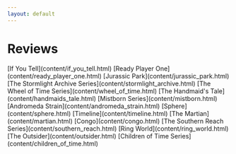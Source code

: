 ```yaml
---
layout: default
---
```

<div class="jumbotron shadow large text-white bg-primary mb-3 container text-center" markdown="1">
<h1>Reviews</h1>
[<span markdown="1" class="text-white">If You Tell</span>](content/if_you_tell.html)  
[<span markdown="1" class="text-white">Ready Player One</span>](content/ready_player_one.html)  
[<span markdown="1" class="text-white">Jurassic Park</span>](content/jurassic_park.html)  
[<span markdown="1" class="text-white">The Stormlight Archive Series</span>](content/stormlight_archive.html)  
[<span markdown="1" class="text-white">The Wheel of Time Series</span>](content/wheel_of_time.html)  
[<span markdown="1" class="text-white">The Handmaid's Tale</span>](content/handmaids_tale.html)  
[<span markdown="1" class="text-white">Mistborn Series</span>](content/mistborn.html)  
[<span markdown="1" class="text-white">Andromeda Strain</span>](content/andromeda_strain.html)  
[<span markdown="1" class="text-white">Sphere</span>](content/sphere.html)  
[<span markdown="1" class="text-white">Timeline</span>](content/timeline.html)  
[<span markdown="1" class="text-white">The Martian</span>](content/martian.html)  
[<span markdown="1" class="text-white">Congo</span>](content/congo.html)  
[<span markdown="1" class="text-white">The Southern Reach Series</span>](content/southern_reach.html)  
[<span markdown="1" class="text-white">Ring World</span>](content/ring_world.html)  
[<span markdown="1" class="text-white">The Outsider</span>](content/outsider.html)  
[<span markdown="1" class="text-white">Children of Time Series</span>](content/children_of_time.html)

</div>
